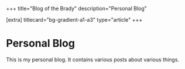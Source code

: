+++
title="Blog of the Brady"
description="Personal Blog"

[extra]
titlecard="bg-gradient-a1-a3"
type="article"
+++

# Personal Blog

This is my personal blog. It contains various posts about various things.
